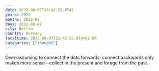 ```yaml
---
date: 2022-08-07T20:42:52.074Z
years: 2022
months: 2022-08
days: 2022-08-07
city: Berlin
country: Germany
localtime: 2022-08-07T22:42:52.074+02:00
categories: ["thought"]
---
```

Over-assuming to connect the dots forwards: connect backwards only makes more sense—collect in the present and forage from the past.
